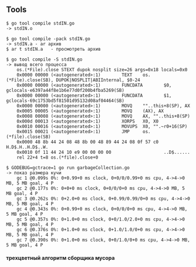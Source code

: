 ## Tools
	$ go tool compile stdIN.go 
    -> stdIN.o

    $ go tool compile -pack stdIN.go 
    -> stdIN.a - ar архив
    $ ar t stdIN.a   - просмотреть архив

    $ go tool compile -S stdIN.go 
    -> вывод всего процесса
        os.(*File).close STEXT dupok nosplit size=26 args=0x18 locals=0x0
        0x0000 00000 (<autogenerated>:1)        TEXT    os.(*File).close(SB), DUPOK|NOSPLIT|ABIInternal, $0-24
        0x0000 00000 (<autogenerated>:1)        FUNCDATA        $0, gclocals·e6397a44f8e1b6e77d0f200b4fba5269(SB)
        0x0000 00000 (<autogenerated>:1)        FUNCDATA        $1, gclocals·69c1753bd5f81501d95132d08af04464(SB)
        0x0000 00000 (<autogenerated>:1)        MOVQ    ""..this+8(SP), AX
        0x0005 00005 (<autogenerated>:1)        MOVQ    (AX), AX
        0x0008 00008 (<autogenerated>:1)        MOVQ    AX, ""..this+8(SP)
        0x000d 00013 (<autogenerated>:1)        XORPS   X0, X0
        0x0010 00016 (<autogenerated>:1)        MOVUPS  X0, "".~r0+16(SP)
        0x0015 00021 (<autogenerated>:1)        JMP     os.(*file).close(SB)
        0x0000 48 8b 44 24 08 48 8b 00 48 89 44 24 08 0f 57 c0  H.D$.H..H.D$..W.
        0x0010 0f 11 44 24 10 e9 00 00 00 00                    ..D$......
        rel 22+4 t=8 os.(*file).close+0

    $ GODEBUG=gctrace=1 go run garbageCollection.go
    -> показ размера кучи
        gc 1 @0.099s 0%: 0+0.99+0 ms clock, 0+0/0/0.99+0 ms cpu, 4->4->0 MB, 5 MB goal, 4 P
        gc 2 @0.177s 0%: 0+0+0 ms clock, 0+0/0/0+0 ms cpu, 4->4->0 MB, 5 MB goal, 4 P
        gc 3 @0.262s 0%: 0+2.0+0 ms clock, 0+0.99/0.99/0+0 ms cpu, 4->4->0 MB, 5 MB goal, 4 P
        gc 4 @0.343s 0%: 0+0.99+0 ms clock, 0+0/0/0+0 ms cpu, 4->4->0 MB, 5 MB goal, 4 P
        gc 5 @0.357s 0%: 0+1.0+0 ms clock, 0+0/1.0/2.0+0 ms cpu, 4->4->0 MB, 5 MB goal, 4 P
        gc 6 @0.376s 0%: 0+1.0+0 ms clock, 0+1.0/1.0/0+0 ms cpu, 4->4->0 MB, 5 MB goal, 4 P
        gc 7 @0.390s 0%: 0+1.0+0 ms clock, 0+0/1.0/0+0 ms cpu, 4->4->0 MB, 5 MB goal, 4 P

#### трехцветный алгоритм сборщика мусора





